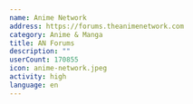 ```yaml
---
name: Anime Network
address: https://forums.theanimenetwork.com
category: Anime & Manga
title: AN Forums
description: ""
userCount: 170855
icon: anime-network.jpeg
activity: high
language: en
---
```


